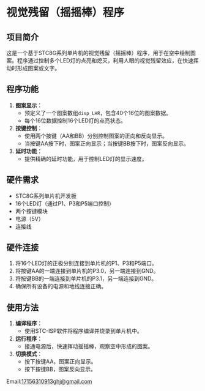 # 视觉残留（摇摇棒）程序

## 项目简介
这是一个基于STC8G系列单片机的视觉残留（摇摇棒）程序，用于在空中绘制图案。程序通过控制多个LED灯的点亮和熄灭，利用人眼的视觉残留效应，在快速挥动时形成图案或文字。

## 程序功能
1. **图案显示**：
   - 预定义了一个图案数组`disp_LHR`，包含40个16位的图案数据。
   - 每个16位数据控制16个LED灯的点亮状态。
2. **按键控制**：
   - 使用两个按键（AA和BB）分别控制图案的正向和反向显示。
   - 当按键AA按下时，图案正向显示；当按键BB按下时，图案反向显示。
3. **延时功能**：
   - 提供精确的延时功能，用于控制LED灯的显示速度。

## 硬件需求
- STC8G系列单片机开发板
- 16个LED灯（通过P1、P3和P5端口控制）
- 两个按键模块
- 电源（5V）
- 连接线

## 硬件连接
1. 将16个LED灯的正极分别连接到单片机的P1、P3和P5端口。
2. 将按键AA的一端连接到单片机的P3.0，另一端连接到GND。
3. 将按键BB的一端连接到单片机的P3.1，另一端连接到GND。
4. 确保所有设备的电源和地线连接正确。

## 使用方法
1. **编译程序**：
   - 使用STC-ISP软件将程序编译并烧录到单片机中。
2. **运行程序**：
   - 接通电源后，快速挥动摇摇棒，观察空中形成的图案。
3. **切换模式**：
   - 按下按键AA，图案正向显示。
   - 按下按键BB，图案反向显示。

Email:17156310913ghj@gmail.com
